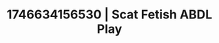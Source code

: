 ---
categories:
- Passionate kisses
- Sensual cosplay
- AI-generated
- Cosplay
- Eco-erotica
- Hands-on body
- ASMR
- Erotic close-up
image: /assets/images/1746634156530.jpg
layout: post
seo:
  description: Featured content with sensual ABDL Play, Scat Fetish. HD images available.
  keywords: ABDL Play, Scat Fetish
  og_image: /assets/images/1746634156530.jpg
  schema_type: VisualArtwork
tags:
- ABDL Play
- '#1746634156530'
- Scat Fetish
title: 1746634156530 | Scat Fetish ABDL Play
---